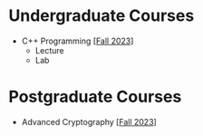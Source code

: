 # Undergraduate Courses

- C++ Programming [[Fall 2023](teaching/cpp.md)]
  - Lecture 
  - Lab 

# Postgraduate Courses

- Advanced Cryptography [[Fall 2023](teaching/crypto.md)]